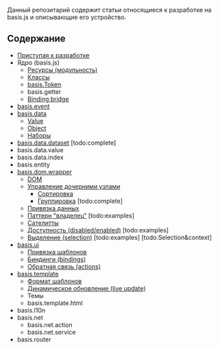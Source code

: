 Данный репозитарий содержит статьи относящиеся к разработке на basis.js и описывающие его устройство.

## Содержание

* [Приступая к разработке](ru-RU/get-started.md)
* Ядро (basis.js)
    * [Ресурсы (модульность)](ru-RU/resources.md)
    * [Классы](ru-RU/basis.Class.md)
    * [basis.Token](ru-RU/basis.Token.md)
    * basis.getter
    * [Binding bridge](ru-RU/bindingbridge.md)
* [basis.event](ru-RU/basis.event.md)
* [basis.data](ru-RU/basis.data.md)
    * [Value](ru-RU/basis.data.Value.md)
    * [Object](ru-RU/basis.data.Object.md)
    * [Наборы](ru-RU/basis.data.datasets.md)
* [basis.data.dataset](ru-RU/basis.data.dataset.md) \[todo:complete]
* basis.data.value
* basis.data.index
* basis.entity
* [basis.dom.wrapper](ru-RU/basis.dom.wrapper.md)
    * [DOM](ru-RU/basis.dom.wrapper_dom.md)
    * [Управление дочерними узлами](ru-RU/basis.dom.wrapper_childNodes.md)
        * [Сортировка](ru-RU/basis.dom.wrapper_sorting.md)
        * [Группировка](ru-RU/basis.dom.wrapper_grouping.md) \[todo:complete]
    * [Привязка данных](ru-RU/basis.dom.wrapper_data.md)
    * [Паттерн "владелец"](ru-RU/basis.dom.wrapper_owner.md) \[todo:examples]
    * [Сателитты](ru-RU/basis.dom.wrapper_satellite.md)
    * [Доступность (disabled/enabled)](ru-RU/basis.dom.wrapper_disabled.md) \[todo:examples]
    * [Выделение (selection)](ru-RU/basis.dom.wrapper_selection.md) \[todo:examples] \[todo:Selection&context]
* [basis.ui](ru-RU/basis.ui.md)
    * [Привязка шаблонов](ru-RU/basis.ui_template.md)
    * [Биндинги (bindings)](ru-RU/basis.ui_bindings.md)
    * [Обратная связь (actions)](ru-RU/basis.ui_actions.md)
* [basis.template](ru-RU/basis.template.md)
    * [Формат шаблонов](ru-RU/basis.template_format.md)
    * [Динамическое обновление (live update)](ru-RU/basis.template_format.md)
    * Темы
    * basis.template.html
* basis.l10n
* basis.net
    * basis.net.action
    * basis.net.service
* basis.router
